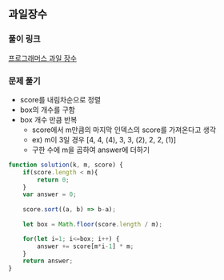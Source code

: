 ## 과일장수

### 풀이 링크

[프로그래머스 과일 장수](https://school.programmers.co.kr/learn/courses/30/lessons/135808)

### 문제 풀기

- score를 내림차순으로 정렬
- box의 개수를 구함
- box 개수 만큼 반복
  - score에서 m만큼의 마지막 인덱스의 score를 가져온다고 생각
  - ex) m이 3일 경우 [4, 4, (4), 3, 3, (2), 2, 2, (1)]
  - 구한 수에 m을 곱하여 answer에 더하기

```javascript
function solution(k, m, score) {
    if(score.length < m){
        return 0;
    }
    var answer = 0;
    
    score.sort((a, b) => b-a);   
    
    let box = Math.floor(score.length / m);

    for(let i=1; i<=box; i++) {
        answer += score[m*i-1] * m;
    }
    return answer;
}
```
